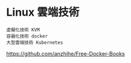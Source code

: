 # Linux 雲端技術
```
虛擬化技術 KVM
容器化技術 docker
大型雲端技術 Kubernetes
```

https://github.com/anzhihe/Free-Docker-Books
